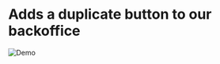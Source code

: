 # Adds a duplicate button to our backoffice

[demo]: https://i.imgur.com/uNi2sFK.gif "Demo"
![Demo][demo]